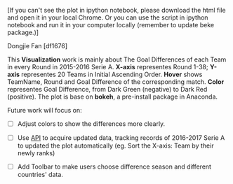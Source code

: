 [If you can't see the plot in ipython notebook, please download the html file and open it in your local Chrome. Or you can use the script in ipython notebook  and run it in your computer locally (remember to update beke package.)]

Dongjie Fan [df1676]

This **Visualization** work is mainly about The Goal Differences of each Team in every Round in 2015-2016 Serie A. **X-axis** representes Round 1-38; **Y-axis** representes 20 Teams in Initial Ascending Order. **Hover** shows TeamName, Round and Goal Difference of the corresponding match. **Color** representes Goal Difference, from Dark Green (negative) to Dark Red (positive). The plot is base on **bokeh**, a pre-install package in Anaconda.

Future work will focus on:

- [ ] Adjust colors to show the differences more clearly.
- [ ] Use [API](**http://sportsopendata.net/**) to acquire updated data, tracking records of 2016-2017 Serie A to updated the plot automatically (eg. Sort the X-axis: Team by their newly ranks)
- [ ] Add Toolbar to make users choose difference season and different countries' data.



